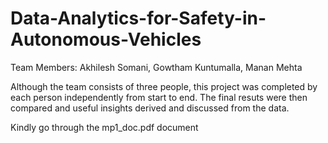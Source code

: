 # Data-Analytics-for-Safety-in-Autonomous-Vehicles
Team Members: Akhilesh Somani, Gowtham Kuntumalla, Manan Mehta

Although the team consists of three people, this project was completed by each person independently from start to end. The final resuts were then compared and useful insights derived and discussed from the data.

Kindly go through the mp1_doc.pdf document

